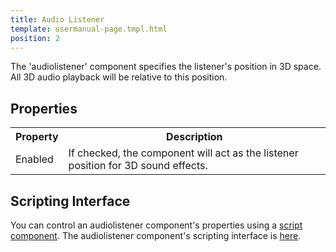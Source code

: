 ```yaml
---
title: Audio Listener
template: usermanual-page.tmpl.html
position: 2
---
```


The 'audiolistener' component specifies the listener's position in 3D space. All 3D audio playback will be relative to this position.

## Properties

<table class="table table-striped">
    <col class="property-name"></col>
    <col class="property-description"></col>
    <tr><th>Property</th><th>Description</th></tr>
    <tr><td>Enabled</td><td>If checked, the component will act as the listener position for 3D sound effects.</td></tr>
</table>

## Scripting Interface

You can control an audiolistener component's properties using a [script component][1]. The audiolistener component's scripting interface is [here][2].

[1]: /user-manual/packs/components/script
[2]: /engine/api/stable/symbols/pc.AudioListenerComponent.html
